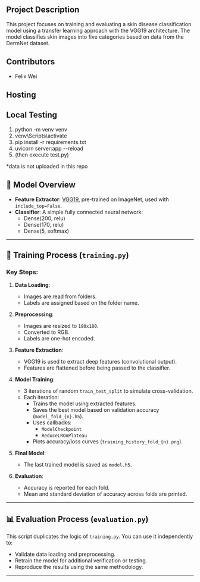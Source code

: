 ## Project Description
This project focuses on training and evaluating a skin disease classification model using a transfer learning approach with the VGG19 architecture. 
The model classifies skin images into five categories based on data from the DermNet dataset.

## Contributors
- Felix Wei

## Hosting


## Local Testing
1. python -m venv venv
2. venv\Scripts\activate
3. pip install -r requirements.txt
4. uvicorn server:app --reload
5. (then execute test.py)

*data is not uploaded in this repo


## 🧠 Model Overview

- **Feature Extractor**: [VGG19](https://keras.io/api/applications/vgg/#vgg19-function), pre-trained on ImageNet, used with `include_top=False`.
- **Classifier**: A simple fully connected neural network:
  - Dense(200, relu)
  - Dense(170, relu)
  - Dense(5, softmax)

---

## 🚀 Training Process (`training.py`)

### Key Steps:

1. **Data Loading**:
   - Images are read from folders.
   - Labels are assigned based on the folder name.

2. **Preprocessing**:
   - Images are resized to `180x180`.
   - Converted to RGB.
   - Labels are one-hot encoded.

3. **Feature Extraction**:
   - VGG19 is used to extract deep features (convolutional output).
   - Features are flattened before being passed to the classifier.

4. **Model Training**:
   - 3 iterations of random `train_test_split` to simulate cross-validation.
   - Each iteration:
     - Trains the model using extracted features.
     - Saves the best model based on validation accuracy (`model_fold_{n}.h5`).
     - Uses callbacks:
       - `ModelCheckpoint`
       - `ReduceLROnPlateau`
     - Plots accuracy/loss curves (`training_history_fold_{n}.png`).

5. **Final Model**:
   - The last trained model is saved as `model.h5`.

6. **Evaluation**:
   - Accuracy is reported for each fold.
   - Mean and standard deviation of accuracy across folds are printed.

---

## 📊 Evaluation Process (`evaluation.py`)

This script duplicates the logic of `training.py`. You can use it independently to:

- Validate data loading and preprocessing.
- Retrain the model for additional verification or testing.
- Reproduce the results using the same methodology.

---
